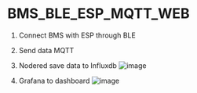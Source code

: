 # BMS_BLE_ESP_MQTT_WEB

1) Connect BMS with ESP through BLE

2) Send data MQTT

3) Nodered save data to Influxdb
![image](https://github.com/cachep213/BMS_BLE_ESP_MQTT_WEB/assets/40739408/85c6ab8b-88f8-4b89-bc78-09fe9836d551)

4) Grafana to dashboard
![image](https://github.com/cachep213/BMS_BLE_ESP_MQTT_WEB/assets/40739408/b2df882a-7d11-448d-ae30-13e9016a9691)

